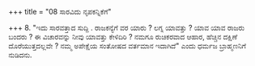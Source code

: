 +++
title = "08 ಸಾರವಿದು ನೃಪಕನ್ನಿಕೆಗೆ"

+++
8. "ಇದು ಸಾರವತ್ತಾದ ಸುದ್ದಿ . ರಾಜಕನ್ಯೆಗೆ ವರ ಯಾರು ? ಲಗ್ನ ಯಾವತ್ತು ? ಯಾವ ಯಾವ ರಾಜರು ಬಂದರು ? ಈ ವಿಚಾರವನ್ನು ನೀವು ಯಾವತ್ತು ಕೇಳಿದಿರಿ ? ನಮಗೂ ರುಚಿಕರವಾದ ಆಹಾರ, ಹೆಚ್ಚಿನ ದಕ್ಷಿಣೆ ದೊರೆಯುತ್ತದಲ್ಲವೇ ? ನಮ್ಮ ಅಪೇಕ್ಷೆಯ ಸಂತೋಷದ ವರ್ತಮಾನ ಇದಾಗಿದೆ" ಎಂದು ಧರ್ಮಜ ಬ್ರಾಹ್ಮಣನಿಗೆ ನುಡಿದನು.